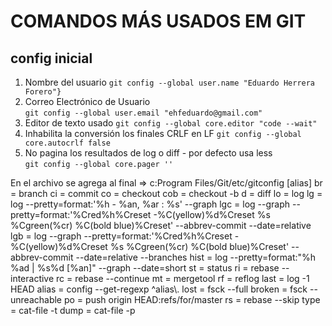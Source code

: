 # COMANDOS MÁS USADOS EM GIT
## config inicial
1. Nombre del usuario 
    `git config --global user.name "Eduardo Herrera Forero"}`
2. Correo Electrónico de Usuario  
    `git config --global user.email "ehfeduardo@gmail.com"`
3. Editor de texto usado 
    `git config --global core.editor "code --wait"`
4. Inhabilita la conversión los finales CRLF en LF
    `git config --global core.autocrlf false`
5. No pagina los resultados de log o diff - por defecto usa less  
    `git config --global core.pager ''`


En el archivo se agrega al final => c:Program Files/Git/etc/gitconfig
[alias]
    br = branch
    ci = commit
    co = checkout
    cob = checkout -b
    d = diff
    lo = log
    lg = log --pretty=format:'%h - %an, %ar : %s' --graph
    lgc = log --graph --pretty=format:'%Cred%h%Creset -%C(yellow)%d%Creset %s %Cgreen(%cr) %C(bold blue)%Creset' --abbrev-commit --date=relative
    lgb = log --graph --pretty=format:'%Cred%h%Creset -%C(yellow)%d%Creset %s %Cgreen(%cr) %C(bold blue)%Creset' --abbrev-commit --date=relative --branches
    hist = log --pretty=format:\"%h %ad | %s%d [%an]\" --graph --date=short
    st = status
    ri = rebase --interactive
    rc = rebase --continue
    mt = mergetool
    rf = reflog
    last = log -1 HEAD
    alias = config --get-regexp ^alias\\.
    lost = fsck --full
    broken = fsck --unreachable
    po = push origin HEAD:refs/for/master
    rs = rebase --skip
    type = cat-file -t
    dump = cat-file -p


